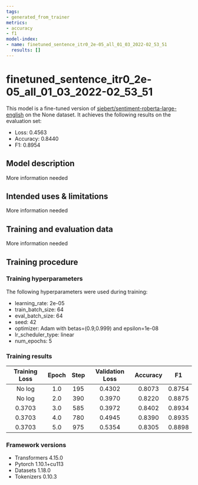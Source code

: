 ```yaml
---
tags:
- generated_from_trainer
metrics:
- accuracy
- f1
model-index:
- name: finetuned_sentence_itr0_2e-05_all_01_03_2022-02_53_51
  results: []
---
```


<!-- This model card has been generated automatically according to the information the Trainer had access to. You
should probably proofread and complete it, then remove this comment. -->

# finetuned_sentence_itr0_2e-05_all_01_03_2022-02_53_51

This model is a fine-tuned version of [siebert/sentiment-roberta-large-english](https://huggingface.co/siebert/sentiment-roberta-large-english) on the None dataset.
It achieves the following results on the evaluation set:
- Loss: 0.4563
- Accuracy: 0.8440
- F1: 0.8954

## Model description

More information needed

## Intended uses & limitations

More information needed

## Training and evaluation data

More information needed

## Training procedure

### Training hyperparameters

The following hyperparameters were used during training:
- learning_rate: 2e-05
- train_batch_size: 64
- eval_batch_size: 64
- seed: 42
- optimizer: Adam with betas=(0.9,0.999) and epsilon=1e-08
- lr_scheduler_type: linear
- num_epochs: 5

### Training results

| Training Loss | Epoch | Step | Validation Loss | Accuracy | F1     |
|:-------------:|:-----:|:----:|:---------------:|:--------:|:------:|
| No log        | 1.0   | 195  | 0.4302          | 0.8073   | 0.8754 |
| No log        | 2.0   | 390  | 0.3970          | 0.8220   | 0.8875 |
| 0.3703        | 3.0   | 585  | 0.3972          | 0.8402   | 0.8934 |
| 0.3703        | 4.0   | 780  | 0.4945          | 0.8390   | 0.8935 |
| 0.3703        | 5.0   | 975  | 0.5354          | 0.8305   | 0.8898 |


### Framework versions

- Transformers 4.15.0
- Pytorch 1.10.1+cu113
- Datasets 1.18.0
- Tokenizers 0.10.3
